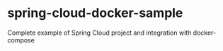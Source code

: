 # spring-cloud-docker-sample
Complete example of Spring Cloud project and integration with docker-compose
